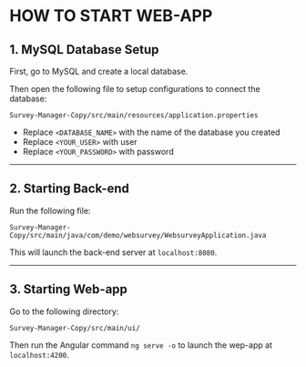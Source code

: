 # HOW TO START WEB-APP

## 1. MySQL Database Setup

First, go to MySQL and create a local database.

Then open the following file to setup configurations to connect the database:

	Survey-Manager-Copy/src/main/resources/application.properties

- Replace `<DATABASE_NAME>` with the name of the database you created
- Replace `<YOUR_USER>` with user
- Replace `<YOUR_PASSWORD>` with password

---

## 2. Starting Back-end

Run the following file:

	Survey-Manager-Copy/src/main/java/com/demo/websurvey/WebsurveyApplication.java

This will launch the back-end server at `localhost:8080`.

---

## 3. Starting Web-app

Go to the following directory:

	Survey-Manager-Copy/src/main/ui/

Then run the Angular command `ng serve -o` to launch the wep-app at `localhost:4200`.
